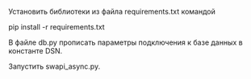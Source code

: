 Установить библиотеки из файла requirements.txt командой

pip install -r requirements.txt

В файле db.py прописать параметры подключения к базе данных в константе DSN.

Запустить swapi_async.py.